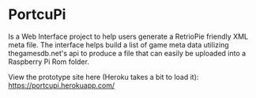 # PortcuPi

Is a Web Interface project to help users generate a RetrioPie friendly XML meta file. The interface helps build a list of game meta data utilizing thegamesdb.net's api to produce a file that can easily be uploaded into a Raspberry Pi Rom folder.

View the prototype site here (Heroku takes a bit to load it): https://portcupi.herokuapp.com/
